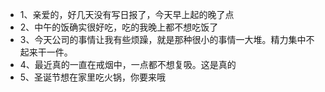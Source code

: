 * 1、亲爱的，好几天没有写日报了，今天早上起的晚了点
* 2、中午的饭确实很好吃，吃的我晚上都不想吃饭了
* 3、今天公司的事情让我有些烦躁，就是那种很小的事情一大堆。精力集中不起来干一件。
* 4、最近真的一直在戒烟中，一点都不想复吸。这是真的
* 5、圣诞节想在家里吃火锅，你要来哦
